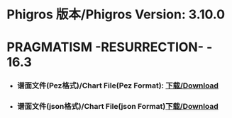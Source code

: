 
# Phigros 版本/Phigros Version:  3.10.0

# __PRAGMATISM -RESURRECTION- - 16.3__

- ### __谱面文件(Pez格式)/Chart File(Pez Format):  [下载/Download](https://github.com/Po6647A/PAR/releases/download/3.10.0/0)__

- ### __谱面文件(json格式)/Chart File(json Format)[下载/Download](https://github.com/Po6647A/PAR/releases/download/3.10.0/622.json)__

